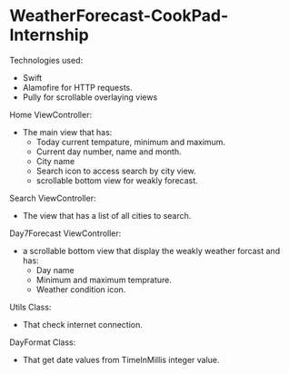 # WeatherForecast-CookPad-Internship

Technologies used:
- Swift
- Alamofire for HTTP requests.
- Pully for scrollable overlaying views

Home ViewController: 
- The main view that has:
  - Today current tempature, minimum and maximum.
  - Current day number, name and month.
  - City name
  - Search icon to access search by city view.
  - scrollable bottom view for weakly forecast.

Search ViewController:
- The view that has a list of all cities to search.

Day7Forecast ViewController:
- a scrollable bottom view that display the weakly weather forcast and has:
  - Day name
  - Minimum and maximum temprature.
  - Weather condition icon.
  
Utils Class: 
- That check internet connection.

DayFormat Class:
- That get date values from TimeInMillis integer value.
